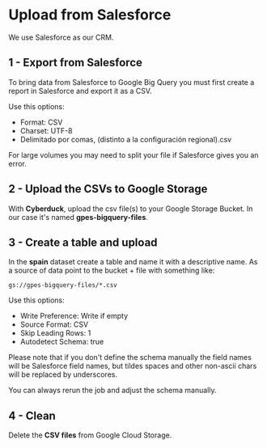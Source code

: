 # Upload from Salesforce

We use Salesforce as our CRM.

## 1 - Export from Salesforce

To bring data from Salesforce to Google Big Query you must first create a report in Salesforce and export it as a CSV.

Use this options:

* Format: CSV
* Charset: UTF-8
* Delimitado por comas, (distinto a la configuración regional).csv

For large volumes you may need to split your file if Salesforce gives you an error.

## 2 - Upload the CSVs to Google Storage

With **Cyberduck**, upload the csv file(s) to your Google Storage Bucket. In our case it's named **gpes-bigquery-files**.

## 3 - Create a table and upload

In the **spain** dataset create a table and name it with a descriptive name. As a source of data point to the bucket + file with something like:

```text
gs://gpes-bigquery-files/*.csv
```

Use this options:

* Write Preference: Write if empty
* Source Format: CSV
* Skip Leading Rows: 1
* Autodetect Schema: true

Please note that if you don't define the schema manually the field names will be Salesforce field names, but tildes spaces and other non-ascii chars will be replaced by underscores.

You can always rerun the job and adjust the schema manually.

## 4 - Clean

Delete the **CSV files** from Google Cloud Storage.
